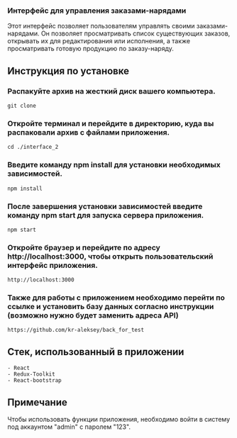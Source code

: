 ### Интерфейс для управления заказами-нарядами

Этот интерфейс позволяет пользователям управлять своими заказами-нарядами. Он позволяет просматривать список существующих заказов, открывать их для редактирования или исполнения, а также просматривать готовую продукцию по заказу-наряду.

## Инструкция по установке

### Распакуйте архив на жесткий диск вашего компьютера.

    git clone 

### Откройте терминал и перейдите в директорию, куда вы распаковали архив с файлами приложения.

    cd ./interface_2

### Введите команду npm install для установки необходимых зависимостей.

    npm install

### После завершения установки зависимостей введите команду npm start для запуска сервера приложения.

    npm start

### Откройте браузер и перейдите по адресу http://localhost:3000, чтобы открыть пользовательский интерфейс приложения.

    http://localhost:3000

### Также для работы с приложением необходимо перейти по ссылке и установить базу данных согласно инструкции (возможно нужно будет заменить адреса API)

    https://github.com/kr-aleksey/back_for_test

## Стек, использованный в приложении

    - React
    - Redux-Toolkit
    - React-bootstrap

## Примечание

Чтобы использовать функции приложения, необходимо войти в систему под аккаунтом "admin" с паролем "123".
